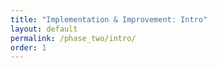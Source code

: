 ```yaml
---
title: "Implementation & Improvement: Intro"
layout: default
permalink: /phase_two/intro/
order: 1
---
```

